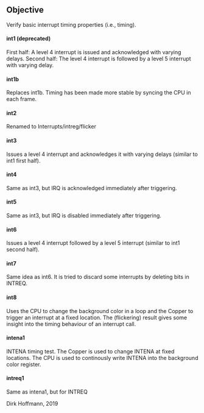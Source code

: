 ## Objective

Verify basic interrupt timing properties (i.e., timing).

#### int1 (deprecated)

First half: A level 4 interrupt is issued and acknowledged with varying delays.
Second half: The level 4 interrupt is followed by a level 5 interrupt with varying delay.

#### int1b

Replaces int1b. Timing has been made more stable by syncing the CPU in each frame. 

#### int2

Renamed to Interrupts/intreg/flicker

#### int3

Issues a level 4 interrupt and acknowledges it with varying delays (similar to int1 first half).

#### int4

Same as int3, but IRQ is acknowledged immediately after triggering.

#### int5

Same as int3, but IRQ is disabled immediately after triggering.

#### int6

Issues a level 4 interrupt followed by a level 5 interrupt (similar to int1 second half).

#### int7

Same idea as int6. It is tried to discard some interrupts by deleting bits in INTREQ. 

#### int8

Uses the CPU to change the background color in a loop and the Copper to trigger an interrupt at a fixed location. The (flickering) result gives some insight into the timing behaviour of an interrupt call.

#### intena1 

INTENA timing test. The Copper is used to change INTENA at fixed locations. The CPU is used to continously write INTENA into the background color register.

#### intreq1 

Same as intena1, but for INTREQ


Dirk Hoffmann, 2019
